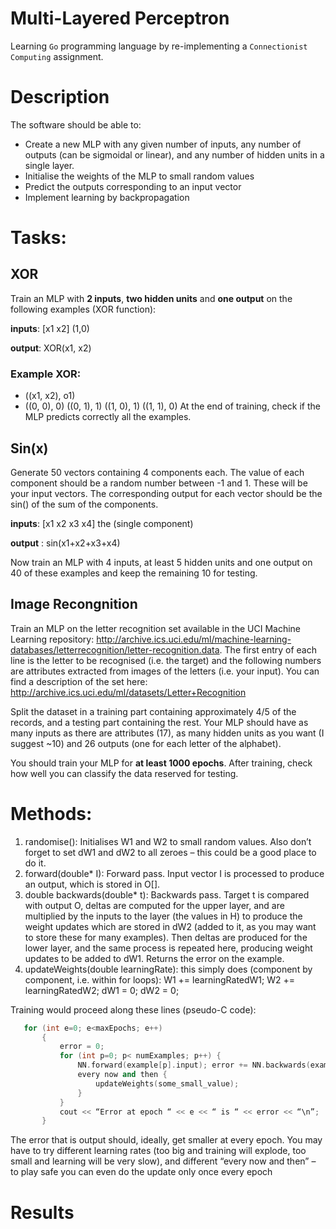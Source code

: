 # Multi-Layered Perceptron
Learning `Go` programming language by re-implementing a `Connectionist Computing` assignment. 

# Description
The software should be able to:

+ Create a new MLP with any given number of inputs, any number of outputs (can be sigmoidal or linear), and any number of hidden units in a single layer.
+ Initialise the weights of the MLP to small random values
+ Predict the outputs corresponding to an input vector
+ Implement learning by backpropagation

# Tasks:

## XOR
Train an MLP with __2 inputs__, __two hidden units__ and __one output__ on the following examples (XOR function): 

__inputs__: [x1 x2] (1,0)

__output__: XOR(x1, x2)

### Example XOR: 
+ ((x1, x2), o1)
+ ((0, 0), 0) ((0, 1), 1) ((1, 0), 1) ((1, 1), 0)
At the end of training, check if the MLP predicts correctly all the examples.

## Sin(x)
Generate 50 vectors containing 4 components each. The value of each component should be a random number between -1 and 1. These will be your input vectors. The corresponding output for each vector should be the sin() of the sum of the components. 

__inputs__: [x1 x2 x3 x4] the (single component) 

__output__ : sin(x1+x2+x3+x4) 

Now train an MLP with 4 inputs, at least 5 hidden units and one output on 40 of these examples and keep the remaining 10 for testing.

## Image Recongnition

Train an MLP on the letter recognition set available in the UCI Machine Learning repository: http://archive.ics.uci.edu/ml/machine-learning-databases/letterrecognition/letter-recognition.data. 
The first entry of each line is the letter to be recognised (i.e. the target) and the following numbers are attributes extracted from images of the letters (i.e. your input). 
You can find a description of the set here: http://archive.ics.uci.edu/ml/datasets/Letter+Recognition

Split the dataset in a training part containing approximately 4/5 of the records, and a testing part containing the rest. Your MLP should have as many inputs as there are attributes (17), as many hidden units as you want (I suggest ~10) and 26 outputs (one for each letter of the alphabet).

You should train your MLP for __at least 1000 epochs__. After training, check how well you can classify the data reserved for testing. 

# Methods: 
1. randomise(): Initialises W1 and W2 to small random values. Also don’t forget to set dW1 and dW2 to all zeroes – this could be a good place to do it. 
2. forward(double* I): Forward pass. Input vector I is processed to produce an output, which is stored in O[]. 
3. double backwards(double* t): Backwards pass. Target t is compared with output O, deltas are computed for the upper layer, and are multiplied by the inputs to the layer (the values in H) to produce the weight updates which are stored in dW2 (added to it, as you may want to store these for many examples). Then deltas are produced for the lower layer, and the same process is repeated here, producing weight updates to be added to dW1. Returns the error on the example. 
4. updateWeights(double learningRate): this simply does (component by component, i.e. within for loops): W1 += learningRatedW1; W2 += learningRatedW2; dW1 = 0; dW2 = 0; 

 Training would proceed along these lines (pseudo-C code): 
 ```C++
    for (int e=0; e<maxEpochs; e++) 
        { 
            error = 0; 
            for (int p=0; p< numExamples; p++) { 
                NN.forward(example[p].input); error += NN.backwards(example[p].output); 
                every now and then { 
                    updateWeights(some_small_value); 
                } 
            } 
            cout << “Error at epoch “ << e << “ is “ << error << “\n”; 
        } 
```

The error that is output should, ideally, get smaller at every epoch. You may have to try different learning rates (too big and training will explode, too small and learning will be very slow), and different “every now and then” – to play safe you can even do the update only once every epoch

# Results